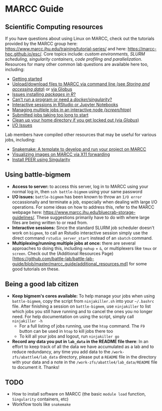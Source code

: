 # MARCC Guide
## Scientific Computing resources
If you have questions about using Linux on MARCC, check out the tutorials provided by the MARCC group here: https://www.marcc.jhu.edu/training/tutorial-series/
and here: https://marcc-hpc.github.io/esc/. Core topics include: *custom environments, SLURM scheduling, singularity containers, code profiling and parallelization*.
Resources for many other common lab questions are available here too, including:
 - [Getting started](https://www.marcc.jhu.edu/training/intro-sessions/)
 - [Upload/download files to MARCC via command line (see *Storing and accessing data*)](https://www.marcc.jhu.edu/getting-started/basic/) or [via Globus](https://www.marcc.jhu.edu/transfer-data-globus/)
 - [Issues installing *packages in R*?](https://www.marcc.jhu.edu/managing-r-packages-a-case-study/)
 - [Can't run a program or need a *docker/singularity*?](https://www.marcc.jhu.edu/managing-r-packages-a-case-study/)
 - [Interactive sessions in RStudio or Jupyter Notebooks](https://www.marcc.jhu.edu/getting-started/interactive-development/)
 - [Managing multiple jobs in an interactive node *(screen/htop)*](https://www.marcc.jhu.edu/simple-profiling-with-the-top-utility/)
 - [Submitted jobs taking too long to start](https://www.marcc.jhu.edu/job-priority-and-the-slurm-scheduler/)
 - [Clean up your home directory if you get locked out (via *Globus*)](https://www.marcc.jhu.edu/troubleshoot/globus-clean-home/)
 - [I/O Issues](https://www.marcc.jhu.edu/bluecrab-storage-guidelines/)
 
Lab members have compiled other resources that may be useful for various jobs, including:
 - [Snakemake: A template to develop and run your project on MARCC](https://github.com/battle-lab/snakemake)
 - [Visualizing images on MARCC via X11 forwarding](https://github.com/battle-lab/battle-lab-guide/blob/master/marcc_guide/x11_forwarding.md)
 - [Install PEER using Singularity](https://github.com/battle-lab/battle-lab-guide/blob/master/marcc_guide/software/PEER-singularity-docker.md)

## Using battle-bigmem
-  **Access to server:** to access this server, log in to MARCC using your normal log in, then `ssh battle-bigmem` using your same password
- **I/O issues:** `battle-bigmem` has been known to throw an `I/O error` occassionally and terminate a job, especially when dealing with large I/O operations. For some ideas on how to address this, refer to the MARCC webpage here: https://www.marcc.jhu.edu/bluecrab-storage-guidelines/. These suggestions primarily have to do with where large files are being written to or read from.
- **Interactive sessions:** Since the standard SLURM job scheduler doesn't work on `bigmem`, to call an Rstudio interactive session simply use the direct command `rstudio_server_start` instead of an `sbatch` command.
- **Multiplexing/running multiple jobs at once:** there are several approaches to doing this, including `nohup` + `&`, or multiplexers like `tmux` or `screen`. Check out the (Additional Resources Page)[https://github.com/battle-lab/battle-lab-guide/blob/master/marcc_guide/additional_resources.md] for some good tutorials on these.
## Being a good lab citizen
- **Keep bigmem's cores available:** To help manage your jobs when using `battle-bigmem`, copy the script from `ninjakiller.sh` into your `~/.bashrc` file. After finishing a session on `battle-bigmem`, use `ninjakiller` to list which jobs you still have running and to cancel the ones you no longer need. For help documentation on using the script, simply call `ninjakiller -h`
  - For a full listing of jobs running, use the `htop` command. The `F9` button can be used in `htop` to kill jobs there too
  - To kill all your jobs and logout, run `ninjakiller go`
 - **Record any data you put in `lab_data` in the README file there**: In an effort to keep track of all the data we have accumulated as a lab and to reduce redundancy, any time you add data to the `/work-zfs/abattle4/lab_data` directory, please put a `README` file in the directory with your data and a note in the `/work-zfs/abattle4/lab_data/README` file to document it. Thanks!
## TODO
- How to install software on MARCC (the basic `module load` function, `Singularity` containers, etc)
- Workflow tools like `snakemake`

